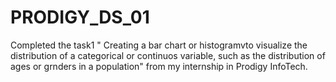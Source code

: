 # PRODIGY_DS_01
Completed the task1 " Creating a bar chart or histogramvto visualize the distribution of a categorical or continuos variable, such as the distribution of ages or grnders in a population" from my internship in Prodigy InfoTech.
